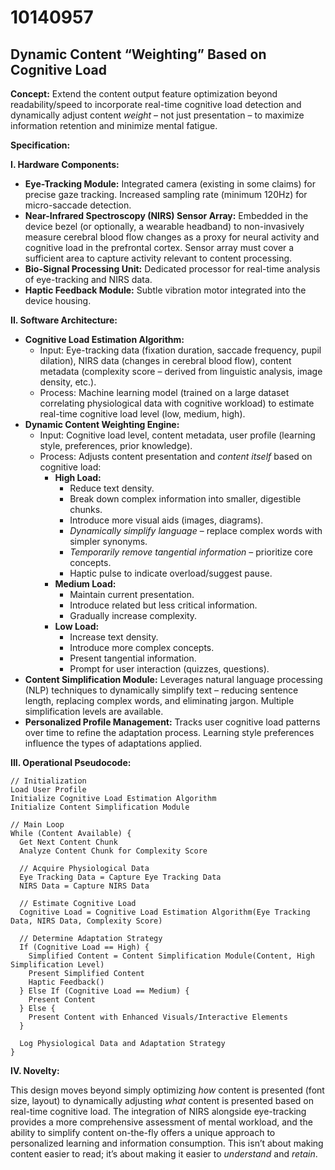 # 10140957

## Dynamic Content “Weighting” Based on Cognitive Load

**Concept:** Extend the content output feature optimization beyond readability/speed to incorporate real-time cognitive load detection and dynamically adjust content *weight* – not just presentation – to maximize information retention and minimize mental fatigue.

**Specification:**

**I. Hardware Components:**

*   **Eye-Tracking Module:** Integrated camera (existing in some claims) for precise gaze tracking.  Increased sampling rate (minimum 120Hz) for micro-saccade detection.
*   **Near-Infrared Spectroscopy (NIRS) Sensor Array:**  Embedded in the device bezel (or optionally, a wearable headband) to non-invasively measure cerebral blood flow changes as a proxy for neural activity and cognitive load in the prefrontal cortex.  Sensor array must cover a sufficient area to capture activity relevant to content processing.
*   **Bio-Signal Processing Unit:** Dedicated processor for real-time analysis of eye-tracking and NIRS data.
*   **Haptic Feedback Module:**  Subtle vibration motor integrated into the device housing.

**II. Software Architecture:**

*   **Cognitive Load Estimation Algorithm:**
    *   Input: Eye-tracking data (fixation duration, saccade frequency, pupil dilation), NIRS data (changes in cerebral blood flow), content metadata (complexity score – derived from linguistic analysis, image density, etc.).
    *   Process: Machine learning model (trained on a large dataset correlating physiological data with cognitive workload) to estimate real-time cognitive load level (low, medium, high).
*   **Dynamic Content Weighting Engine:**
    *   Input: Cognitive load level, content metadata, user profile (learning style, preferences, prior knowledge).
    *   Process:  Adjusts content presentation and *content itself* based on cognitive load:
        *   **High Load:**
            *   Reduce text density.
            *   Break down complex information into smaller, digestible chunks.
            *   Introduce more visual aids (images, diagrams).
            *   *Dynamically simplify language* – replace complex words with simpler synonyms.
            *   *Temporarily remove tangential information* – prioritize core concepts.
            *   Haptic pulse to indicate overload/suggest pause.
        *   **Medium Load:**
            *   Maintain current presentation.
            *   Introduce related but less critical information.
            *   Gradually increase complexity.
        *   **Low Load:**
            *   Increase text density.
            *   Introduce more complex concepts.
            *   Present tangential information.
            *   Prompt for user interaction (quizzes, questions).
*   **Content Simplification Module:**  Leverages natural language processing (NLP) techniques to dynamically simplify text – reducing sentence length, replacing complex words, and eliminating jargon.  Multiple simplification levels are available.
*   **Personalized Profile Management:**  Tracks user cognitive load patterns over time to refine the adaptation process.  Learning style preferences influence the types of adaptations applied.

**III. Operational Pseudocode:**

```
// Initialization
Load User Profile
Initialize Cognitive Load Estimation Algorithm
Initialize Content Simplification Module

// Main Loop
While (Content Available) {
  Get Next Content Chunk
  Analyze Content Chunk for Complexity Score

  // Acquire Physiological Data
  Eye Tracking Data = Capture Eye Tracking Data
  NIRS Data = Capture NIRS Data

  // Estimate Cognitive Load
  Cognitive Load = Cognitive Load Estimation Algorithm(Eye Tracking Data, NIRS Data, Complexity Score)

  // Determine Adaptation Strategy
  If (Cognitive Load == High) {
    Simplified Content = Content Simplification Module(Content, High Simplification Level)
    Present Simplified Content
    Haptic Feedback()
  } Else If (Cognitive Load == Medium) {
    Present Content
  } Else {
    Present Content with Enhanced Visuals/Interactive Elements
  }

  Log Physiological Data and Adaptation Strategy
}
```

**IV. Novelty:**

This design moves beyond simply optimizing *how* content is presented (font size, layout) to dynamically adjusting *what* content is presented based on real-time cognitive load. The integration of NIRS alongside eye-tracking provides a more comprehensive assessment of mental workload, and the ability to simplify content on-the-fly offers a unique approach to personalized learning and information consumption. This isn’t about making content easier to read; it’s about making it easier to *understand* and *retain*.